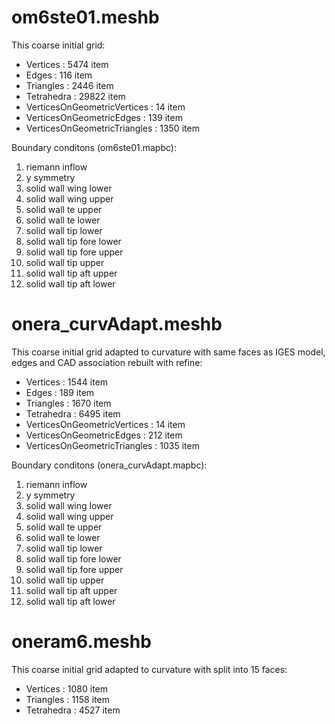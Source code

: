 
# om6ste01.meshb

This coarse initial grid:
- Vertices : 5474 item
- Edges : 116 item
- Triangles : 2446 item
- Tetrahedra : 29822 item
- VerticesOnGeometricVertices : 14 item
- VerticesOnGeometricEdges : 139 item
- VerticesOnGeometricTriangles : 1350 item

Boundary conditons (om6ste01.mapbc):
1. riemann inflow
2. y symmetry
3. solid wall wing lower
4. solid wall wing upper
5. solid wall te upper
6. solid wall te lower
7. solid wall tip lower
8. solid wall tip fore lower
9. solid wall tip fore upper
10. solid wall tip upper
11. solid wall tip aft upper
12. solid wall tip aft lower

# onera_curvAdapt.meshb

This coarse initial grid adapted to curvature with same faces as IGES model,
edges and CAD association rebuilt with refine:
- Vertices : 1544 item
- Edges : 189 item
- Triangles : 1670 item
- Tetrahedra : 6495 item
- VerticesOnGeometricVertices : 14 item
- VerticesOnGeometricEdges : 212 item
- VerticesOnGeometricTriangles : 1035 item

Boundary conditons (onera_curvAdapt.mapbc):
1. riemann inflow
2. y symmetry
3. solid wall wing lower
4. solid wall wing upper
5. solid wall te upper
6. solid wall te lower
7. solid wall tip lower
8. solid wall tip fore lower
9. solid wall tip fore upper
10. solid wall tip upper
11. solid wall tip aft upper
12. solid wall tip aft lower

# oneram6.meshb

This coarse initial grid adapted to curvature with split into 15 faces:
- Vertices : 1080 item
- Triangles : 1158 item
- Tetrahedra : 4527 item

